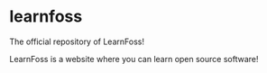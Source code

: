 # learnfoss
The official repository of LearnFoss!

LearnFoss is a website where you can learn open source software!
